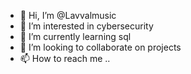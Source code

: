 - 👋 Hi, I’m @Lavvalmusic
- 👀 I’m interested in cybersecurity
- 🌱 I’m currently learning sql
- 💞️ I’m looking to collaborate on projects
- 📫 How to reach me ..

<!---
Lavvalmusic/Lavvalmusic is a ✨ special ✨ repository because its `README.md` (this file) appears on your GitHub profile.
You can click the Preview link to take a look at your changes.
--->
